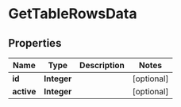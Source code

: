 
# GetTableRowsData

## Properties
Name | Type | Description | Notes
------------ | ------------- | ------------- | -------------
**id** | **Integer** |  |  [optional]
**active** | **Integer** |  |  [optional]



